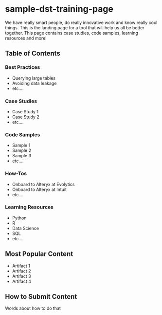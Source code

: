 # sample-dst-training-page

We have really smart people, do really innovative work and know really cool things. This is the landing page for a tool that will help us all be better together. This page contains case studies, code samples, learning resources and more!

## Table of Contents

### Best Practices
  * Querying large tables
  * Avoiding data leakage
  * etc....
### Case Studies
  * Case Study 1
  * Case Study 2
  * etc....
### Code Samples
  * Sample 1
  * Sample 2
  * Sample 3
  * etc....
### How-Tos
  * Onboard to Alteryx at Evolytics
  * Onboard to Alteryx at Intuit
  * etc....
### Learning Resources
  * Python
  * R
  * Data Science
  * SQL
  * etc....

## Most Popular Content
* Artifact 1
* Artifact 2
* Artifact 3
* Artifact 4

## How to Submit Content
Words about how to do that
